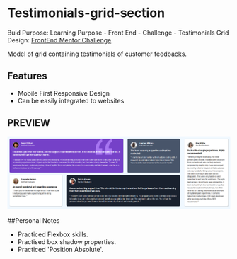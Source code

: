 # Testimonials-grid-section
Buid Purpose: Learning Purpose - Front End - Challenge - Testimonials Grid Design: [FrontEnd Mentor Challenge](https://www.frontendmentor.io/challenges/testimonials-grid-section-Nnw6J7Un7)

Model of grid containing testimonials of customer feedbacks.

## Features
* Mobile First Responsive Design
* Can be easily integrated to websites

## PREVIEW
![Alt text](<images/output preview.png>)

##Personal Notes
* Practiced Flexbox skills.
* Practised box shadow properties.
* Practiced 'Position Absolute'.
